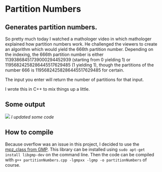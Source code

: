 # Partition Numbers

## Generates partition numbers.


So pretty much today I watched a mathologer video in which mathologer explained how partition numbers work. He challenged the viewers to create an algorithm which would yield the 666th partition number. Depending on the indexing, the 666th partition number is either 11393868451739000294452939 (starting from 0 yielding 1) or 11956824258286445517629485 (1 yielding 1), though the partitions of the number 666 is 11956824258286445517629485 for certain.

The input you enter will return the number of partitions for that input.

I wrote this in C++ to mix things up a little.

## Some output
![](https://i.imgur.com/wpioZ9o.png)
*I updated some code*

## How to compile

Because overflow was an issue in this project, I decided to use the [mpz_class from GMP](https://gmplib.org/manual/C_002b_002b-Interface-General). This library can be installed using ``sudo apt-get install libgmp-dev`` on the command line. Then the code can be compiled with ``g++ partitionNumbers.cpp -lgmpxx -lgmp -o partitionNumbers`` of course.
